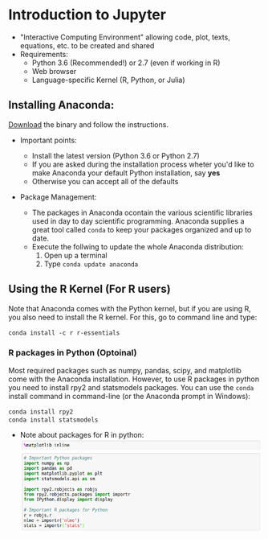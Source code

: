 # Introduction to Jupyter
* "Interactive Computing Environment" allowing code, plot, texts, equations, etc. to be created and shared
* Requirements:
    - Python 3.6 (Recommended!) or 2.7 (even if working in R)
    - Web browser
    - Language-specific Kernel (R, Python, or Julia)

## Installing Anaconda:
[Download](https://www.continuum.io/downloads) the binary and follow the instructions.

* Important points:
    - Install the latest version (Python 3.6 or Python 2.7)
    - If you are asked during the installation process wheter you'd like to make Anaconda your default Python installation, say **yes**
    - Otherwise you can accept all of the defaults

* Package Management:
    - The packages in Anaconda ocontain the various scientific libraries used in day to day scientific programming. Anaconda supplies a great tool called ```conda``` to keep your packages organized and up to date.
    - Execute the follwing to update the whole Anaconda distribution:
        1. Open up a terminal
        2. Type ```conda update anaconda```

## Using the R Kernel (For R users)
 Note that Anaconda comes with the Python kernel, but if you are using R, you also need to install the R kernel. For this, go to command line and type:
```
conda install -c r r-essentials
```

### R packages in Python (Optoinal)
Most required packages such as numpy, pandas, scipy, and matplotlib come with the Anaconda installation. However, to use R packages in python you need to install rpy2 and statsmodels packages. You can use the ```conda``` install command in command-line (or the Anaconda prompt in Windows):
```
conda install rpy2
conda install statsmodels
```

* Note about packages for R in python:
![R Packages in python](images/rpython.png)

